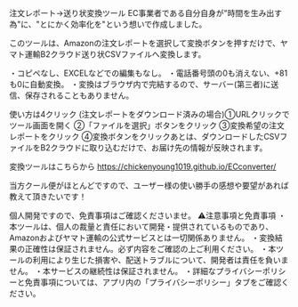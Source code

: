 注文レポート→送り状変換ツール
EC事業者である自分自身が"時間を生み出す為"に、"とにかく効率化を"という想いで作成しました。

このツールは、Amazonの注文レポートを選択して変換ボタンを押すだけで、ヤマト運輸B2クラウド送り状CSVファイルへ変換します。

・コピペなし、EXCELなどでの編集もなし。
・電話番号頭の0も消えない、+81も0に自動変換。
・変換はブラウザ内で完結するので、サーバー(第三者)に送信、保存されることもありません。

使い方は4クリック
(注文レポートをダウンロード済みの場合)
​①URLクリックでツール画面を開く
​②「ファイルを選択」ボタンをクリック
③​変換希望の注文レポートをクリック
④​変換ボタンをクリック
​あとは、ダウンロードしたCSVファイルをB2クラウドに取り込むだけで、お届け先の情報が反映されます。

変換ツールはこちらから
https://chickenyoung1019.github.io/ECconverter/

当方クール便がほとんどですので、ユーザー様の使い勝手の感想や要望があれば教えて頂きたいです！

個人開発ですので、免責事項はご確認くださいませ。
​⚠️注意事項と免責事項
・​本ツールは、個人の裁量と責任において開発・提供されているものであり、Amazonおよびヤマト運輸の公式サービスとは一切関係ありません。
・​変換結果の正確性は保証されません。必ず内容をご確認の上ご利用ください。
・​本ツールの利用により生じた損害や、配送トラブルについて、開発者は責任を負いません。
・​本サービスの継続性は保証されません。
・​詳細なプライバシーポリシーと免責事項については、アプリ内の「プライバシーポリシー」タブをご確認ください。